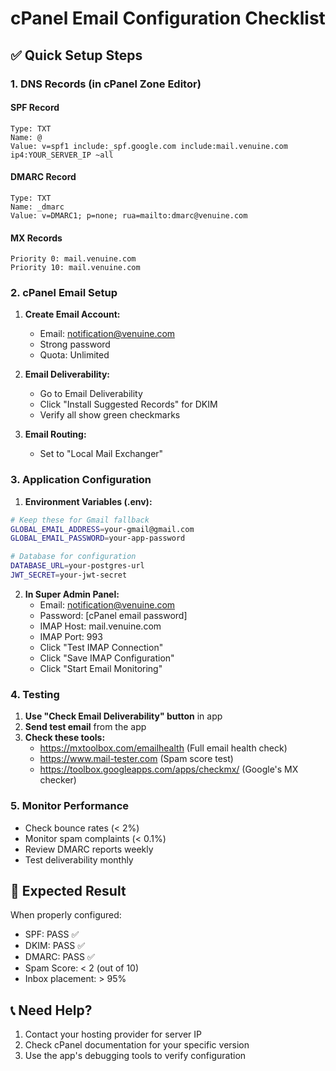 # cPanel Email Configuration Checklist

## ✅ Quick Setup Steps

### 1. DNS Records (in cPanel Zone Editor)

#### SPF Record
```
Type: TXT
Name: @
Value: v=spf1 include:_spf.google.com include:mail.venuine.com ip4:YOUR_SERVER_IP ~all
```

#### DMARC Record
```
Type: TXT
Name: _dmarc
Value: v=DMARC1; p=none; rua=mailto:dmarc@venuine.com
```

#### MX Records
```
Priority 0: mail.venuine.com
Priority 10: mail.venuine.com
```

### 2. cPanel Email Setup

1. **Create Email Account:**
   - Email: notification@venuine.com
   - Strong password
   - Quota: Unlimited

2. **Email Deliverability:**
   - Go to Email Deliverability
   - Click "Install Suggested Records" for DKIM
   - Verify all show green checkmarks

3. **Email Routing:**
   - Set to "Local Mail Exchanger"

### 3. Application Configuration

1. **Environment Variables (.env):**
```bash
# Keep these for Gmail fallback
GLOBAL_EMAIL_ADDRESS=your-gmail@gmail.com
GLOBAL_EMAIL_PASSWORD=your-app-password

# Database for configuration
DATABASE_URL=your-postgres-url
JWT_SECRET=your-jwt-secret
```

2. **In Super Admin Panel:**
   - Email: notification@venuine.com
   - Password: [cPanel email password]
   - IMAP Host: mail.venuine.com
   - IMAP Port: 993
   - Click "Test IMAP Connection"
   - Click "Save IMAP Configuration"
   - Click "Start Email Monitoring"

### 4. Testing

1. **Use "Check Email Deliverability" button** in app
2. **Send test email** from the app
3. **Check these tools:**
   - https://mxtoolbox.com/emailhealth (Full email health check)
   - https://www.mail-tester.com (Spam score test)
   - https://toolbox.googleapps.com/apps/checkmx/ (Google's MX checker)

### 5. Monitor Performance

- Check bounce rates (< 2%)
- Monitor spam complaints (< 0.1%)
- Review DMARC reports weekly
- Test deliverability monthly

## 🎯 Expected Result

When properly configured:
- SPF: PASS ✅
- DKIM: PASS ✅
- DMARC: PASS ✅
- Spam Score: < 2 (out of 10)
- Inbox placement: > 95%

## 📞 Need Help?

1. Contact your hosting provider for server IP
2. Check cPanel documentation for your specific version
3. Use the app's debugging tools to verify configuration